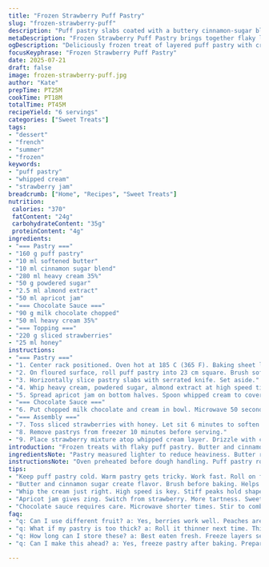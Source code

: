 ```yaml
---
title: "Frozen Strawberry Puff Pastry"
slug: "frozen-strawberry-puff"
description: "Puff pastry slabs coated with a buttery cinnamon-sugar blend. Whipped cream sweetened with powdered sugar and a splash of almond extract. Strawberry jam swapped for apricot. Chocolate sauce made from milk chocolate and cream, melted and cooled. Sliced strawberries macerated with honey instead of granulated sugar. Serve frozen creamy layers topped with fruity berries and a drizzle of velvety chocolate. Chill times shortened or extended by a few minutes for texture adjustment."
metaDescription: "Frozen Strawberry Puff Pastry brings together flaky layers, creamy almond whipped topping, and sweet honey strawberries for a refreshing dessert"
ogDescription: "Deliciously frozen treat of layered puff pastry with creamy filling and honeyed strawberries, drizzled in rich chocolate sauce for ultimate indulgence"
focusKeyphrase: "Frozen Strawberry Puff Pastry"
date: 2025-07-21
draft: false
image: frozen-strawberry-puff.jpg
author: "Kate"
prepTime: PT25M
cookTime: PT18M
totalTime: PT45M
recipeYield: "6 servings"
categories: ["Sweet Treats"]
tags:
- "dessert"
- "french"
- "summer"
- "frozen"
keywords:
- "puff pastry"
- "whipped cream"
- "strawberry jam"
breadcrumb: ["Home", "Recipes", "Sweet Treats"]
nutrition: 
 calories: "370"
 fatContent: "24g"
 carbohydrateContent: "35g"
 proteinContent: "4g"
ingredients:
- "=== Pastry ==="
- "160 g puff pastry"
- "10 ml softened butter"
- "10 ml cinnamon sugar blend"
- "280 ml heavy cream 35%"
- "50 g powdered sugar"
- "2.5 ml almond extract"
- "50 ml apricot jam"
- "=== Chocolate Sauce ==="
- "90 g milk chocolate chopped"
- "50 ml heavy cream 35%"
- "=== Topping ==="
- "220 g sliced strawberries"
- "25 ml honey"
instructions:
- "=== Pastry ==="
- "1. Center rack positioned. Oven hot at 185 C (365 F). Baking sheet lined with parchment."
- "2. On floured surface, roll puff pastry into 23 cm square. Brush softened butter on dough. Sprinkle cinnamon sugar evenly. Cut into six rectangles approx 12.5 x 8 cm. Lay on sheet. Bake for 18 minutes until golden crisp. Cool fully."
- "3. Horizontally slice pastry slabs with serrated knife. Set aside."
- "4. Whip heavy cream, powdered sugar, almond extract at high speed till stiff peaks form."
- "5. Spread apricot jam on bottom halves. Spoon whipped cream to cover jam. Freeze at least 2.5 hours till firm."
- "=== Chocolate Sauce ==="
- "6. Put chopped milk chocolate and cream in bowl. Microwave 50 seconds. Stir till smooth. Cool to room temp."
- "=== Assembly ==="
- "7. Toss sliced strawberries with honey. Let sit 6 minutes to soften and release juices."
- "8. Remove pastrys from freezer 10 minutes before serving."
- "9. Place strawberry mixture atop whipped cream layer. Drizzle with chocolate sauce. Cap with pastry tops."
introduction: "Frozen treats with flaky puff pastry. Butter and cinnamon sugar melt into golden crusts. Whipped fluffy cream swirled with almond scent. Apricot jam switched up the classic strawberry jam. Chocolate sauce richer, milk chocolate variety. Strawberries honey-soaked, juicy and sweet. Chilling times quicker or slower to play texture. Layers crisp and creamy. Each bite cold, fresh, and slightly sticky. Easy steps, fast bake. Sweet and cold and crumbly all at once. Creamy peaks and fruity zing. No eggs, no nuts. Just chill and serve. Crowds love this. Bring a scoop of summer in winter."
ingredientsNote: "Pastry measured lighter to reduce heaviness. Butter replaced with cinnamon sugar for subtle spice. Whipped cream sweetened with powdered sugar keeps texture stable during freezing. Almond extract replaces vanilla for a nutty aroma without actual nuts. Apricot jam instead of strawberry for tangy contrast. Milk chocolate melts smoother for sauce, blending rich and sweet flavor better. Honey macerates berries less granulated crunch, adding floral sweetness. Ingredients kept simple, allergy-friendly, yet flavorful twists. Puff pastry rolled slightly smaller to control portion and crispiness. Substitutions chosen for balance and texture. Cream whipped in chilled bowl ensures lasting peaks. Chocolate sauce needs gentle heating to avoid graininess. Sweetness adjusted to balance tart fruit and bitter chocolate."
instructionsNote: "Oven preheated before dough handling. Puff pastry rolled thin for quick baking. Butter brushed prior to sugar to help adhesion during bake. Cutting rectangles same size prevents uneven cooking. Bake time precise for golden finish, not burnt. Cooling pastry fully before assembly prevents cream melt. Horizontal slicing creates layers. Whipped cream needs firm peaks; testing crucial before spreading. Jam layer thin for acidity and moisture barrier. Freezing solidifies layers for easier serving, prevents cream leakage. Chocolate sauce microwaved in short bursts to avoid overheating. Stirring smooths without seizing. Strawberry maceration releases juices to flavor cream and sauce. Short maceration keeps berries intact, soft but firm. Remove frozen pastries 10 minutes before serving to soften cream edges. Assembly quick to keep pastry crisp. Drizzling chocolate last keeps appearance neat. Serve promptly after assembly for best texture contrast."
tips:
- "Keep puff pastry cold. Warm pastry gets tricky. Work fast. Roll on floured surface. Thin layers mean crisp texture. Cut equal pieces. Avoid uneven baking."
- "Butter and cinnamon sugar create flavor. Brush before baking. Helps coating stick. Must cool completely before assembly. No melting cream allowed. Texture matters."
- "Whip the cream just right. High speed is key. Stiff peaks hold shape. Use a chilled bowl. Prevents melting. Keeps it fluffy. Easy to spread on jam."
- "Apricot jam gives zing. Switch from strawberry. More tartness. Sweeten strawberries with honey. Allow time to release juices. Berries soften up just right."
- "Chocolate sauce requires care. Microwave shorter times. Stir to combine. Smooth without grainy bits. Let cool before drizzling. Important for presentation."
faq:
- "q: Can I use different fruit? a: Yes, berries work well. Peaches are good too. Adjust honey though. Each fruit has unique flavor profile. Explore combinations."
- "q: What if my pastry is too thick? a: Roll it thinner next time. Thin layers bake better. Thick can lead to sogginess, but two layers might save it. Experiment."
- "q: How long can I store these? a: Best eaten fresh. Freeze layers separately for longer time. Assemble right before serving. Keeps pastry crispy without sogginess."
- "q: Can I make this ahead? a: Yes, freeze pastry after baking. Prepare jam and cream. Assemble before serving. Ideal for parties or casual gatherings."

---
```

